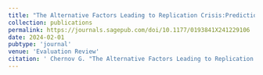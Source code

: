 ```yaml
---
title: "The Alternative Factors Leading to Replication Crisis:Prediction and Evaluation"
collection: publications
permalink: https://journals.sagepub.com/doi/10.1177/0193841X241229106
date: 2024-02-01
pubtype: 'journal'
venue: 'Evaluation Review'
citation: ' Chernov G. "The Alternative Factors Leading to Replication Crisis: Prediction and Evaluation." Evaluation Review. 2024; 0193841X241229106.'
---
```

<!-- Use [Google Scholar](https://scholar.google.com/scholar?q=How+to+Learn+to+Defeat+Noisy+Robot+in+Rock+Paper+Scissors+Game:An+Exploratory+Study){:target="_blank"} for full citation -->